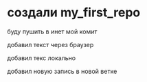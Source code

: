 ﻿# создали my_first_repo

буду пушить в инет мой комит

добавил текст через браузер

добавил текс локально


добавил новую запись в новой ветке

